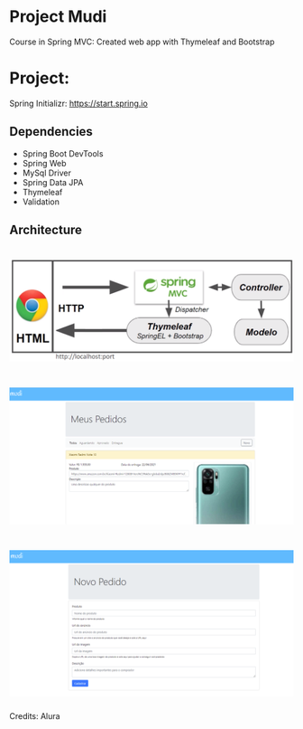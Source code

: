 # Project Mudi 

Course in Spring MVC: Created web app with Thymeleaf and Bootstrap


# Project:

Spring Initializr: https://start.spring.io

## Dependencies
- Spring Boot DevTools
- Spring Web
- MySql Driver 
- Spring Data JPA
- Thymeleaf
- Validation



## Architecture


<h1 align="center">
    <img alt="java" title="proj" src="https://github.com/carloscazelattojr/springboot-mvc-project-mudi/blob/main/imgs/project_structure.png"  /><br>
</h1>



<h1 align="center">
    <img alt="java" title="mudi" src="https://github.com/carloscazelattojr/springboot-mvc-project-mudi/blob/main/imgs/mudi1.PNG"  /><br>
</h1>



<h1 align="center">
    <img alt="java" title="mudi" src="https://github.com/carloscazelattojr/springboot-mvc-project-mudi/blob/main/imgs/mudi2.PNG"  /><br>
</h1>




Credits: Alura
